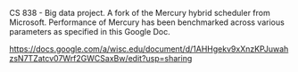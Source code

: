 CS 838 - Big data project. A fork of the Mercury hybrid scheduler from Microsoft. 
Performance of Mercury has been benchmarked across various parameters as specified in this Google Doc.

https://docs.google.com/a/wisc.edu/document/d/1AHHgekv9xXnzKPJuwahzsN7TZatcv07Wrf2GWCSaxBw/edit?usp=sharing

